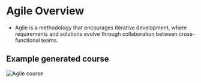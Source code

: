 # Agile Overview

- Agile is a methodology that encourages iterative development, where requirements and solutions evolve through collaboration between cross-functional teams.


## Example generated course
![Agile course](../img/jira.png)
